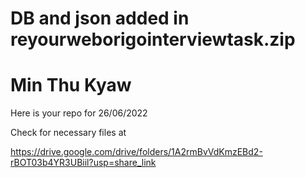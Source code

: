 # DB and json added in reyourweborigointerviewtask.zip

# Min Thu Kyaw

Here is your repo for 26/06/2022

Check for necessary files at

https://drive.google.com/drive/folders/1A2rmBvVdKmzEBd2-rBOT03b4YR3UBiil?usp=share_link
